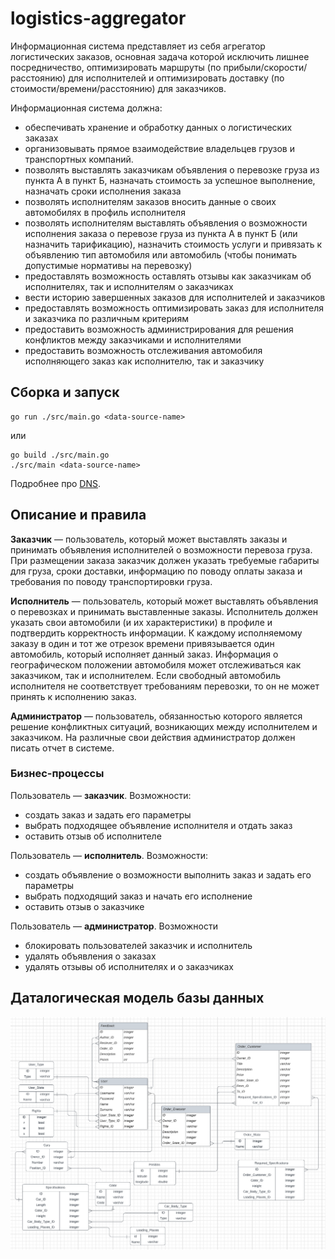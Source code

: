# logistics-aggregator

Информационная система представляет из себя агрегатор логистических заказов, основная задача которой исключить лишнее 
посредничество, оптимизировать маршруты (по прибыли/скорости/расстоянию) для исполнителей и оптимизировать доставку 
(по стоимости/времени/расстоянию) для заказчиков.

Информационная система должна:
- обеспечивать хранение и обработку данных о логистических заказах
- организовывать прямое взаимодействие владельцев грузов и транспортных компаний.
- позволять выставлять заказчикам объявления о перевозке груза из пункта А в пункт Б, назначать стоимость за успешное 
выполнение, назначать сроки исполнения заказа
- позволять исполнителям заказов вносить данные о своих автомобилях в профиль исполнителя
- позволять исполнителям выставлять объявления о возможности исполнения заказа о перевозе груза из пункта А в пункт Б 
(или назначить тарификацию), назначить стоимость услуги и привязать к объявлению тип автомобиля или автомобиль 
(чтобы понимать допустимые нормативы на перевозку)
- предоставлять возможность оставлять отзывы как заказчикам об исполнителях, так и исполнителям о заказчиках
- вести историю завершенных заказов для исполнителей и заказчиков
- предоставлять возможность оптимизировать заказ для исполнителя и заказчика по различным критериям
- предоставить возможность администрирования для решения конфликтов между заказчиками и исполнителями
- предоставить возможность отслеживания автомобиля исполняющего заказ как исполнителю, так и заказчику

## Сборка и запуск

```shell
go run ./src/main.go <data-source-name>
```
или
```shell
go build ./src/main.go
./src/main <data-source-name>
```

Подробнее про [DNS](https://pear.php.net/manual/en/package.database.db.intro-dsn.php).
## Описание и правила
**Заказчик** — пользователь, который может выставлять заказы и принимать объявления исполнителей о возможности перевоза 
груза. При размещении заказа заказчик должен указать требуемые габариты для груза, сроки доставки, информацию по 
поводу оплаты заказа и требования по поводу транспортировки груза.

**Исполнитель** — пользователь, который может выставлять объявления о перевозках и принимать выставленные заказы. 
Исполнитель должен указать свои автомобили (и их характеристики) в профиле и подтвердить корректность информации.
К каждому исполняемому заказу в один и тот же отрезок времени привязывается один автомобиль, который исполняет данный 
заказ. Информация о географическом положении автомобиля может отслеживаться как заказчиком, так и исполнителем.
Если свободный автомобиль исполнителя не соответствует требованиям перевозки, то он не может принять к исполнению заказ.

**Администратор** — пользователь, обязанностью которого является решение конфликтных ситуаций, возникающих между 
исполнителем и заказчиком. На различные свои действия администратор должен писать отчет в системе.

### Бизнес-процессы
Пользователь — **заказчик**. Возможности:
- создать заказ и задать его параметры
- выбрать подходящее объявление исполнителя и отдать заказ
- оставить отзыв об исполнителе

Пользователь — **исполнитель**. Возможности:
- создать объявление о возможности выполнить заказ и задать его параметры
- выбрать подходящий заказ и начать его исполнение
- оставить отзыв о заказчике

Пользователь — **администратор**. Возможности
- блокировать пользователей заказчик и исполнитель
- удалять объявления о заказах
- удалять отзывы об исполнителях и о заказчиках

## Даталогическая модель базы данных
![img.png](docs/datalogic-diagram.png)